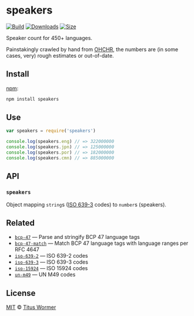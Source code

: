# speakers

[![Build][build-badge]][build]
[![Downloads][downloads-badge]][downloads]
[![Size][size-badge]][size]

Speaker count for 450+ languages.

Painstakingly crawled by hand from [OHCHR][], the numbers are (in some cases,
very) rough estimates or out-of-date.

## Install

[npm][]:

```sh
npm install speakers
```

## Use

```js
var speakers = require('speakers')

console.log(speakers.eng) // => 322000000
console.log(speakers.jpn) // => 125000000
console.log(speakers.por) // => 182000000
console.log(speakers.cmn) // => 885000000
```

## API

### `speakers`

Object mapping `string`s ([ISO 639-3][i6393] codes) to `number`s (speakers).

## Related

*   [`bcp-47`](https://github.com/wooorm/bcp-47)
    — Parse and stringify BCP 47 language tags
*   [`bcp-47-match`](https://github.com/wooorm/bcp-47-match)
    — Match BCP 47 language tags with language ranges per RFC 4647
*   [`iso-639-2`](https://github.com/wooorm/iso-639-2)
    — ISO 639-2 codes
*   [`iso-639-3`](https://github.com/wooorm/iso-639-3)
    — ISO 639-3 codes
*   [`iso-15924`](https://github.com/wooorm/iso-15924)
    — ISO 15924 codes
*   [`un-m49`](https://github.com/wooorm/un-49)
    — UN M49 codes

## License

[MIT][license] © [Titus Wormer][author]

<!-- Definitions -->

[build-badge]: https://img.shields.io/travis/wooorm/speakers.svg

[build]: https://travis-ci.org/wooorm/speakers

[downloads-badge]: https://img.shields.io/npm/dm/speakers.svg

[downloads]: https://www.npmjs.com/package/speakers

[size-badge]: https://img.shields.io/bundlephobia/minzip/speakers.svg

[size]: https://bundlephobia.com/result?p=speakers

[npm]: https://docs.npmjs.com/cli/install

[license]: license

[author]: https://wooorm.com

[ohchr]: https://www.ohchr.org

[i6393]: https://github.com/wooorm/iso-639-3
